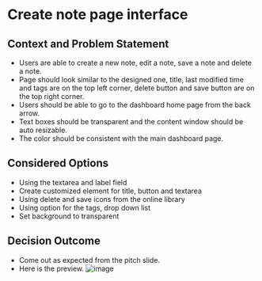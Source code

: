 # Create note page interface

## Context and Problem Statement

- Users are able to create a new note, edit a note, save a note and delete a note.
- Page should look similar to the designed one, title, last modified time and tags are on the top left corner, delete button and save button are on the top right corner.
- Users should be able to go to the dashboard home page from the back arrow.
- Text boxes should be transparent and the content window should be auto resizable.
- The color should be consistent with the main dashboard page.

## Considered Options

- Using the textarea and label field
- Create customized element for title, button and textarea
- Using delete and save icons from the online library 
- Using option for the tags, drop down list
- Set background to transparent

## Decision Outcome
- Come out as expected from the pitch slide.
- Here is the preview.
![image](https://user-images.githubusercontent.com/60903767/201571092-66b946e4-ff8b-4322-af0f-cfac5b6a1e32.png)

